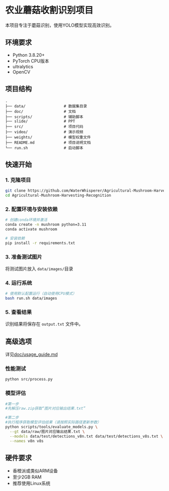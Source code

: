 # 农业蘑菇收割识别项目

本项目专注于蘑菇识别，使用YOLO模型实现高效识别。

## 环境要求

- Python 3.8.20+
- PyTorch CPU版本
- ultralytics
- OpenCV

## 项目结构

```plaintext
.
├── data/                 # 数据集目录
├── doc/                  # 文档
├── scripts/              # 辅助脚本
├── slide/                # PPT 
├── src/                  # 项目代码
├── video/                # 演示视频
├── weights/              # 模型权重文件
├── README.md             # 项目说明文档
└── run.sh                # 启动脚本 
```

## 快速开始

### 1. 克隆项目

```bash
git clone https://github.com/WaterWhisperer/Agricultural-Mushroom-Harvesting-Recognition.git
cd Agricultural-Mushroom-Harvesting-Recognition
```

### 2. 配置环境与安装依赖

```bash
# 创建conda环境并激活
conda create -n mushroom python=3.11
conda activate mushroom

# 安装依赖
pip install -r requirements.txt
```

### 3. 准备测试图片

将测试图片放入 `data/images/`目录

### 4. 运行系统

```bash
# 使用默认配置运行（自动使用CPU模式）
bash run.sh data/images
```

### 5. 查看结果

识别结果将保存在 `output.txt` 文件中。

## 高级选项

详见[doc/usage_guide.md](doc/usage_guide.md)

### 性能测试

```bash
python src/process.py
```

### 模型评估

```bash
#第一步
#先解压raw.zip获取“图片对应输出结果.txt”

#第二步
#执行程序获取模型评估结果（请按照实际路径更新参数）
python scripts/tools/evaluate_models.py \
  --gt data/raw/图片对应输出结果.txt \
  --models data/test/detections_v8n.txt data/test/detections_v8s.txt \
  --names v8n v8s
```

## 硬件要求

- 香橙派或类似ARM设备
- 至少2GB RAM
- 推荐使用Linux系统
